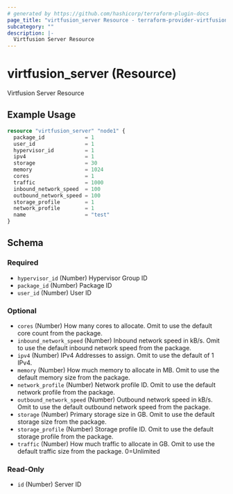 ```yaml
---
# generated by https://github.com/hashicorp/terraform-plugin-docs
page_title: "virtfusion_server Resource - terraform-provider-virtfusion"
subcategory: ""
description: |-
  Virtfusion Server Resource
---
```


# virtfusion_server (Resource)

Virtfusion Server Resource

## Example Usage

```terraform
resource "virtfusion_server" "node1" {
  package_id             = 1
  user_id                = 1
  hypervisor_id          = 1
  ipv4                   = 1
  storage                = 30
  memory                 = 1024
  cores                  = 1
  traffic                = 1000
  inbound_network_speed  = 100
  outbound_network_speed = 100
  storage_profile        = 1
  network_profile        = 1
  name                   = "test"
}
```

<!-- schema generated by tfplugindocs -->
## Schema

### Required

- `hypervisor_id` (Number) Hypervisor Group ID
- `package_id` (Number) Package ID
- `user_id` (Number) User ID

### Optional

- `cores` (Number) How many cores to allocate. Omit to use the default core count from the package.
- `inbound_network_speed` (Number) Inbound network speed in kB/s. Omit to use the default inbound network speed from the package.
- `ipv4` (Number) IPv4 Addresses to assign. Omit to use the default of 1 IPv4.
- `memory` (Number) How much memory to allocate in MB. Omit to use the default memory size from the package.
- `network_profile` (Number) Network profile ID. Omit to use the default network profile from the package.
- `outbound_network_speed` (Number) Outbound network speed in kB/s. Omit to use the default outbound network speed from the package.
- `storage` (Number) Primary storage size in GB. Omit to use the default storage size from the package.
- `storage_profile` (Number) Storage profile ID. Omit to use the default storage profile from the package.
- `traffic` (Number) How much traffic to allocate in GB. Omit to use the default traffic size from the package. 0=Unlimited

### Read-Only

- `id` (Number) Server ID
